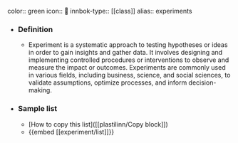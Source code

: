 color:: green
icon:: 🧪
innbok-type:: [[class]]
alias:: experiments

- ### Definition 
  - Experiment is a systematic approach to testing hypotheses or ideas in order to gain insights and gather data. It involves designing and implementing controlled procedures or interventions to observe and measure the impact or outcomes. Experiments are commonly used in various fields, including business, science, and social sciences, to validate assumptions, optimize processes, and inform decision-making.
- ### Sample list
  - [How to copy this list]([[plastilinn/Copy block]])
  - {{embed [[experiment/list]]}}



